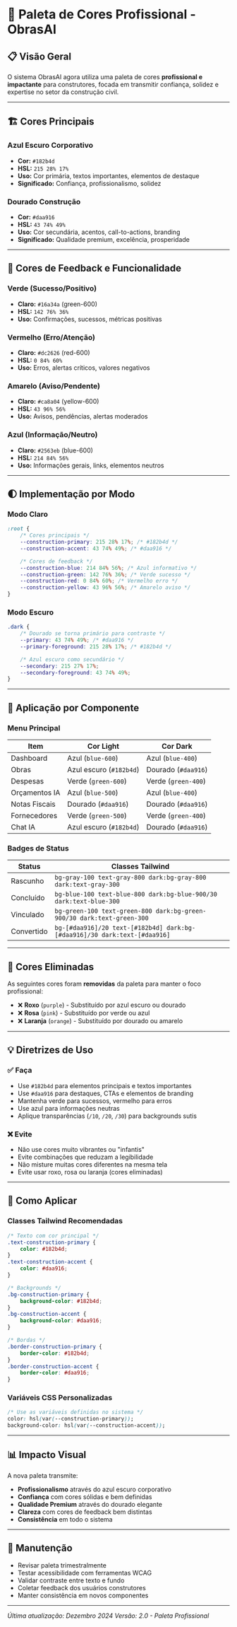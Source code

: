 # 🎨 Paleta de Cores Profissional - ObrasAI

## 📋 Visão Geral

O sistema ObrasAI agora utiliza uma paleta de cores **profissional e
impactante** para construtores, focada em transmitir confiança, solidez e
expertise no setor da construção civil.

---

## 🏗️ Cores Principais

### Azul Escuro Corporativo

- **Cor:** `#182b4d`
- **HSL:** `215 28% 17%`
- **Uso:** Cor primária, textos importantes, elementos de destaque
- **Significado:** Confiança, profissionalismo, solidez

### Dourado Construção

- **Cor:** `#daa916`
- **HSL:** `43 74% 49%`
- **Uso:** Cor secundária, acentos, call-to-actions, branding
- **Significado:** Qualidade premium, excelência, prosperidade

---

## 🎯 Cores de Feedback e Funcionalidade

### Verde (Sucesso/Positivo)

- **Claro:** `#16a34a` (green-600)
- **HSL:** `142 76% 36%`
- **Uso:** Confirmações, sucessos, métricas positivas

### Vermelho (Erro/Atenção)

- **Claro:** `#dc2626` (red-600)
- **HSL:** `0 84% 60%`
- **Uso:** Erros, alertas críticos, valores negativos

### Amarelo (Aviso/Pendente)

- **Claro:** `#ca8a04` (yellow-600)
- **HSL:** `43 96% 56%`
- **Uso:** Avisos, pendências, alertas moderados

### Azul (Informação/Neutro)

- **Claro:** `#2563eb` (blue-600)
- **HSL:** `214 84% 56%`
- **Uso:** Informações gerais, links, elementos neutros

---

## 🌓 Implementação por Modo

### Modo Claro

```css
:root {
    /* Cores principais */
    --construction-primary: 215 28% 17%; /* #182b4d */
    --construction-accent: 43 74% 49%; /* #daa916 */

    /* Cores de feedback */
    --construction-blue: 214 84% 56%; /* Azul informativo */
    --construction-green: 142 76% 36%; /* Verde sucesso */
    --construction-red: 0 84% 60%; /* Vermelho erro */
    --construction-yellow: 43 96% 56%; /* Amarelo aviso */
}
```

### Modo Escuro

```css
.dark {
    /* Dourado se torna primário para contraste */
    --primary: 43 74% 49%; /* #daa916 */
    --primary-foreground: 215 28% 17%; /* #182b4d */

    /* Azul escuro como secundário */
    --secondary: 215 27% 17%;
    --secondary-foreground: 43 74% 49%;
}
```

---

## 🧩 Aplicação por Componente

### Menu Principal

| Item          | Cor Light               | Cor Dark            |
| ------------- | ----------------------- | ------------------- |
| Dashboard     | Azul (`blue-600`)       | Azul (`blue-400`)   |
| Obras         | Azul escuro (`#182b4d`) | Dourado (`#daa916`) |
| Despesas      | Verde (`green-600`)     | Verde (`green-400`) |
| Orçamentos IA | Azul (`blue-500`)       | Azul (`blue-400`)   |
| Notas Fiscais | Dourado (`#daa916`)     | Dourado (`#daa916`) |
| Fornecedores  | Verde (`green-500`)     | Verde (`green-400`) |
| Chat IA       | Azul escuro (`#182b4d`) | Dourado (`#daa916`) |

### Badges de Status

| Status     | Classes Tailwind                                                          |
| ---------- | ------------------------------------------------------------------------- |
| Rascunho   | `bg-gray-100 text-gray-800 dark:bg-gray-800 dark:text-gray-300`           |
| Concluído  | `bg-blue-100 text-blue-800 dark:bg-blue-900/30 dark:text-blue-300`        |
| Vinculado  | `bg-green-100 text-green-800 dark:bg-green-900/30 dark:text-green-300`    |
| Convertido | `bg-[#daa916]/20 text-[#182b4d] dark:bg-[#daa916]/30 dark:text-[#daa916]` |

---

## 🚫 Cores Eliminadas

As seguintes cores foram **removidas** da paleta para manter o foco
profissional:

- ❌ **Roxo** (`purple`) - Substituído por azul escuro ou dourado
- ❌ **Rosa** (`pink`) - Substituído por verde ou azul
- ❌ **Laranja** (`orange`) - Substituído por dourado ou amarelo

---

## 💡 Diretrizes de Uso

### ✅ Faça

- Use `#182b4d` para elementos principais e textos importantes
- Use `#daa916` para destaques, CTAs e elementos de branding
- Mantenha verde para sucessos, vermelho para erros
- Use azul para informações neutras
- Aplique transparências (`/10`, `/20`, `/30`) para backgrounds sutis

### ❌ Evite

- Não use cores muito vibrantes ou "infantis"
- Evite combinações que reduzam a legibilidade
- Não misture muitas cores diferentes na mesma tela
- Evite usar roxo, rosa ou laranja (cores eliminadas)

---

## 🔄 Como Aplicar

### Classes Tailwind Recomendadas

```css
/* Texto com cor principal */
.text-construction-primary {
    color: #182b4d;
}
.text-construction-accent {
    color: #daa916;
}

/* Backgrounds */
.bg-construction-primary {
    background-color: #182b4d;
}
.bg-construction-accent {
    background-color: #daa916;
}

/* Bordas */
.border-construction-primary {
    border-color: #182b4d;
}
.border-construction-accent {
    border-color: #daa916;
}
```

### Variáveis CSS Personalizadas

```css
/* Use as variáveis definidas no sistema */
color: hsl(var(--construction-primary));
background-color: hsl(var(--construction-accent));
```

---

## 📊 Impacto Visual

A nova paleta transmite:

- **Profissionalismo** através do azul escuro corporativo
- **Confiança** com cores sólidas e bem definidas
- **Qualidade Premium** através do dourado elegante
- **Clareza** com cores de feedback bem distintas
- **Consistência** em todo o sistema

---

## 🔧 Manutenção

- Revisar paleta trimestralmente
- Testar acessibilidade com ferramentas WCAG
- Validar contraste entre texto e fundo
- Coletar feedback dos usuários construtores
- Manter consistência em novos componentes

---

_Última atualização: Dezembro 2024_ _Versão: 2.0 - Paleta Profissional_
